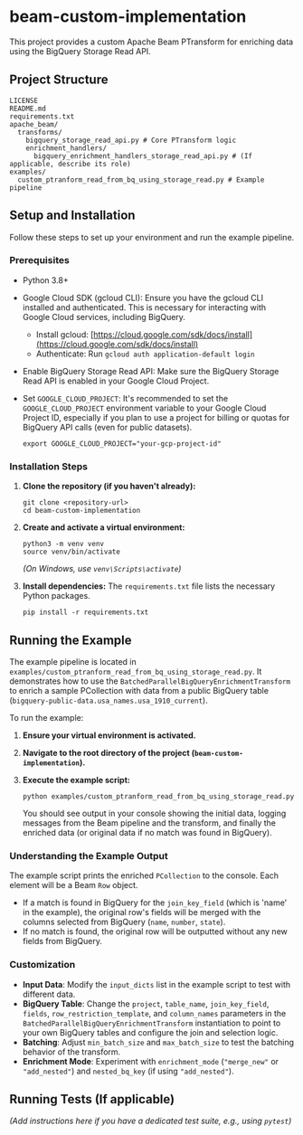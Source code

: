 # beam-custom-implementation

This project provides a custom Apache Beam PTransform for enriching data using the BigQuery Storage Read API.

## Project Structure

```text
LICENSE
README.md
requirements.txt
apache_beam/
  transforms/
    bigquery_storage_read_api.py # Core PTransform logic
    enrichment_handlers/
      bigquery_enrichment_handlers_storage_read_api.py # (If applicable, describe its role)
examples/
  custom_ptranform_read_from_bq_using_storage_read.py # Example pipeline
```

## Setup and Installation

Follow these steps to set up your environment and run the example pipeline.

### Prerequisites

* Python 3.8+
* Google Cloud SDK (gcloud CLI): Ensure you have the gcloud CLI installed and authenticated. This is necessary for interacting with Google Cloud services, including BigQuery.
  * Install gcloud: [https://cloud.google.com/sdk/docs/install](https://cloud.google.com/sdk/docs/install)
  * Authenticate: Run `gcloud auth application-default login`
* Enable BigQuery Storage Read API: Make sure the BigQuery Storage Read API is enabled in your Google Cloud Project.
* Set `GOOGLE_CLOUD_PROJECT`: It's recommended to set the `GOOGLE_CLOUD_PROJECT` environment variable to your Google Cloud Project ID, especially if you plan to use a project for billing or quotas for BigQuery API calls (even for public datasets).

  ```shell
  export GOOGLE_CLOUD_PROJECT="your-gcp-project-id"
  ```

### Installation Steps

1. **Clone the repository (if you haven't already):**

   ```shell
   git clone <repository-url>
   cd beam-custom-implementation
   ```

2. **Create and activate a virtual environment:**

   ```shell
   python3 -m venv venv
   source venv/bin/activate
   ```
   *(On Windows, use `venv\Scripts\activate`)*

3. **Install dependencies:**
   The `requirements.txt` file lists the necessary Python packages.

   ```shell
   pip install -r requirements.txt
   ```

## Running the Example

The example pipeline is located in `examples/custom_ptranform_read_from_bq_using_storage_read.py`. It demonstrates how to use the `BatchedParallelBigQueryEnrichmentTransform` to enrich a sample PCollection with data from a public BigQuery table (`bigquery-public-data.usa_names.usa_1910_current`).

To run the example:

1. **Ensure your virtual environment is activated.**
2. **Navigate to the root directory of the project (`beam-custom-implementation`).**
3. **Execute the example script:**

   ```shell
   python examples/custom_ptranform_read_from_bq_using_storage_read.py
   ```

   You should see output in your console showing the initial data, logging messages from the Beam pipeline and the transform, and finally the enriched data (or original data if no match was found in BigQuery).

### Understanding the Example Output

The example script prints the enriched `PCollection` to the console. Each element will be a Beam `Row` object.

* If a match is found in BigQuery for the `join_key_field` (which is 'name' in the example), the original row's fields will be merged with the columns selected from BigQuery (`name`, `number`, `state`).
* If no match is found, the original row will be outputted without any new fields from BigQuery.

### Customization

* **Input Data**: Modify the `input_dicts` list in the example script to test with different data.
* **BigQuery Table**: Change the `project`, `table_name`, `join_key_field`, `fields`, `row_restriction_template`, and `column_names` parameters in the `BatchedParallelBigQueryEnrichmentTransform` instantiation to point to your own BigQuery tables and configure the join and selection logic.
* **Batching**: Adjust `min_batch_size` and `max_batch_size` to test the batching behavior of the transform.
* **Enrichment Mode**: Experiment with `enrichment_mode` (`"merge_new"` or `"add_nested"`) and `nested_bq_key` (if using `"add_nested"`).

## Running Tests (If applicable)

*(Add instructions here if you have a dedicated test suite, e.g., using `pytest`)*